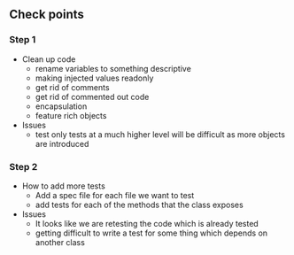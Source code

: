 ## Check points
### Step 1
  - Clean up code
    - rename variables to something descriptive 
    - making injected values readonly
    - get rid of comments
    - get rid of commented out code 
    - encapsulation 
    - feature rich objects
  - Issues
    - test only tests at a much higher level will be difficult as more objects are introduced
### Step 2  
  - How to add more tests
    - Add a spec file for each file we want to test
    - add tests for each of the methods that the class exposes
  - Issues
    - It looks like we are retesting the code which is already tested
    - getting difficult to write a test for some thing which depends on another class
   
